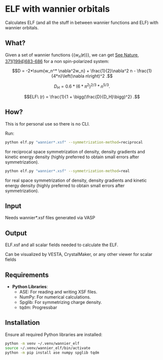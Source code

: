# ELF with wannier orbitals

Calculates ELF (and all the stuff in between wannier functions and ELF) with wannier orbitals.

## What?

Given a set of wannier functions $\{\{w_n(\mathbf{r})\}\}$, we can get [See Nature, 371(1994)683-686](https://www.nature.com/articles/371683a0) for a non spin-polarized system:

$$D = -2*\sum{w_n^* \nabla^2w_n} + \frac{1}{2}\nabla^2 n  -  \frac{1}{4*n}\left(\nabla n\right)^2 .$$

$$D_{H} = 0.6*\left(6*\pi^2\right)^{2/3}*n^{5/3} .$$

$$ELF\ (r) = \frac{1}{1 + \bigg(\frac{D}{D_H}\bigg)^2} .$$

## How?
 
This is for personal use so there is no CLI.

Run:

```bash
python elf.py "wannier*.xsf" --symmetrization-method=reciprocal
```

for reciprocal space symmetrization of density, density gradients and kinetic energy density
(highly preferred to obtain small errors after symmetrization).

```bash
python elf.py "wannier*.xsf" --symmetrization-method=real
```

for real space symmetrization of density, density gradients and kinetic energy density
(highly preferred to obtain small errors after symmetrization).


## Input

Needs wannier*.xsf files generated via VASP

## Output

ELF.xsf and all scalar fields needed to calculate the ELF.

Can be visualized by VESTA, CrystalMaker, or any other viewer for scalar fields

## Requirements

- **Python Libraries**:
  - ASE: For reading and writing XSF files.
  - NumPy: For numerical calculations.
  - Spglib: For symmetrizing charge density.
  - tqdm: Progressbar

## Installation

Ensure all required Python libraries are installed:

```bash
python -m venv ~/.venv/wannier_elf
source ~/.venv/wannier_elf/bin/activate
python -m pip install ase numpy spglib tqdm
```
